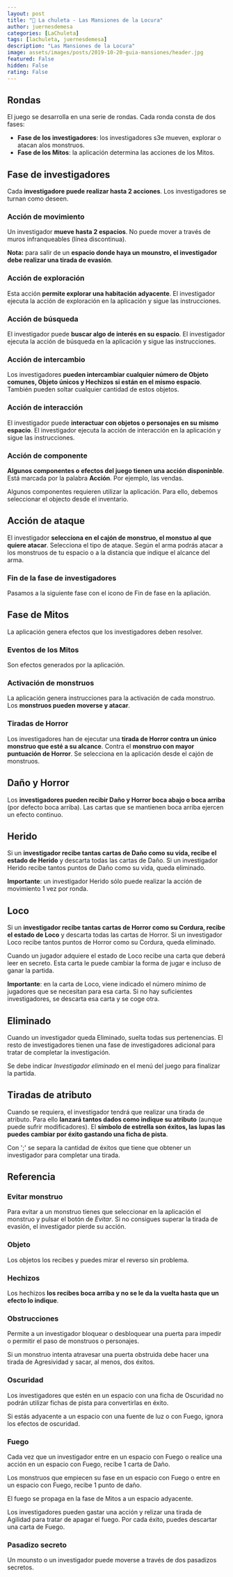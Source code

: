 ```yaml
---
layout: post
title: "🥩 La chuleta - Las Mansiones de la Locura"
author: juernesdemesa
categories: [LaChuleta]
tags: [lachuleta, juernesdemesa]
description: "Las Mansiones de la Locura"
image: assets/images/posts/2019-10-20-guia-mansiones/header.jpg
featured: False
hidden: False
rating: False
---
```


## Rondas

El juego se desarrolla en una serie de rondas. Cada ronda consta de dos fases:

- **Fase de los investigadores**: los investigadores s3e mueven, explorar o atacan alos monstruos.
- **Fase de los Mitos**: la aplicación determina las acciones de los Mitos.

## Fase de investigadores

Cada **investigadore puede realizar hasta 2 acciones**. Los investigadores se turnan como deseen.

### Acción de movimiento

Un investigador **mueve hasta 2 espacios**. No puede mover a través de muros infranqueables (línea discontinua).

**Nota:** para salir de un **espacio donde haya un mounstro, el investigador debe realizar una tirada de evasión**.

### Acción de exploración

Esta acción **permite explorar una habitación adyacente**. El investigador ejecuta la acción de exploración en la aplicación y sigue las instrucciones.

### Acción de búsqueda

El investigador puede **buscar algo de interés en su espacio**. El investigador ejecuta la acción de búsqueda en la aplicación y sigue las instrucciones.

### Acción de intercambio

Los investigadores **pueden intercambiar cualquier número de Objeto comunes, Objeto únicos y Hechizos si están en el mismo espacio**. También pueden soltar cualquier cantidad de estos objetos.

### Acción de interacción

El investigador puede **interactuar con objetos o personajes en su mismo espacio**. El investigador ejecuta la acción de interacción en la aplicación y sigue las instrucciones.

### Acción de componente

**Algunos componentes o efectos del juego tienen una acción disponinble**. Está marcada por la palabra **Acción**. Por ejemplo, las vendas.

Algunos componentes requieren utilizar la aplicación. Para ello, debemos seleccionar el objecto desde el inventario.

## Acción de ataque

El investigador **selecciona en el cajón de monstruo, el monstuo al que quiere atacar**. Selecciona el tipo de ataque. Según el arma podrás atacar a los monstruos de tu espacio o a la distancia que indique el alcance del arma.

### Fin de la fase de investigadores

Pasamos a la siguiente fase con el icono de Fin de fase en la apliación.

## Fase de Mitos

La aplicación genera efectos que los investigadores deben resolver.

### Eventos de los Mitos

Son efectos generados por la aplicación.

### Activación de monstruos

La aplicación genera instrucciones para la activación de cada monstruo. Los **monstruos pueden moverse y atacar**.

### Tiradas de Horror

Los investigadores han de ejecutar una **tirada de Horror contra un único monstruo que esté a su alcance**. Contra el **monstruo con mayor puntuación de Horror**. Se selecciona en la aplicación desde el cajón de monstruos.

## Daño y Horror

Los **investigadores pueden recibir Daño y Horror boca abajo o boca arriba** (por defecto boca arriba). Las cartas que se mantienen boca arriba ejercen un efecto continuo.

## Herido

Si un **investigador recibe tantas cartas de Daño como su vida, recibe el estado de Herido** y descarta todas las cartas de Daño. Si un investigador Herido recibe tantos puntos de Daño como su vida, queda eliminado.

**Importante**: un investigador Herido sólo puede realizar la acción de movimiento 1 vez por ronda.

## Loco

Si un **investigador recibe tantas cartas de Horror como su Cordura, recibe el estado de Loco** y descarta todas las cartas de Horror. Si un investigador Loco recibe tantos puntos de Horror como su Cordura, queda eliminado.

Cuando un jugador adquiere el estado de Loco recibe una carta que deberá leer en secreto. Esta carta le puede cambiar la forma de jugar e incluso de ganar la partida.

**Importante**: en la carta de Loco, viene indicado el número mínimo de jugadores que se necesitan para esa carta. Si no hay suficientes investigadores, se descarta esa carta y se coge otra.

## Eliminado

Cuando un investigador queda Eliminado, suelta todas sus pertenencias. El resto de investigadores tienen una fase de investigadores adicional para tratar de completar la investigación.

Se debe indicar _Investigador eliminado_ en el menú del juego para finalizar la partida.

## Tiradas de atributo

Cuando se requiera, el investigador tendrá que realizar una tirada de atributo. Para ello **lanzará tantos dados como indique su atributo** (aunque puede sufrir modificadores). El **símbolo de estrella son éxitos, las lupas las puedes cambiar por éxito gastando una ficha de pista**.

Con ';' se separa la cantidad de éxitos que tiene que obtener un investigador para completar una tirada.

## Referencia

### Evitar monstruo

Para evitar a un monstruo tienes que seleccionar en la aplicación el monstruo y pulsar el botón de _Evitar_. Si no consigues superar la tirada de evasión, el investigador pierde su acción.

### Objeto

Los objetos los recibes y puedes mirar el reverso sin problema.

### Hechizos

Los hechizos **los recibes boca arriba y no se le da la vuelta hasta que un efecto lo indique**.

### Obstrucciones

Permite a un investigador bloquear o desbloquear una puerta para impedir o permitir el paso de monstruos o personajes.

Si un monstruo intenta atravesar una puerta obstruida debe hacer una tirada de Agresividad y sacar, al menos, dos éxitos.

### Oscuridad

Los investigadores que estén en un espacio con una ficha de Oscuridad no podrán utilizar fichas de pista para convertirlas en éxito.

Si estás adyacente a un espacio con una fuente de luz o con Fuego, ignora los efectos de oscuridad.

### Fuego

Cada vez que un investigador entre en un espacio con Fuego o realice una acción en un espacio con Fuego, recibe 1 carta de Daño.

Los monstruos que empiecen su fase en un espacio con Fuego o entre en un espacio con Fuego, recibe 1 punto de daño.

El fuego se propaga en la fase de Mitos a un espacio adyacente.

Los investigadores pueden gastar una acción y relizar una tirada de Agilidad para tratar de apagar el fuego. Por cada éxito, puedes descartar una carta de Fuego.

### Pasadizo secreto

Un mounsto o un investigador puede moverse a través de dos pasadizos secretos.
